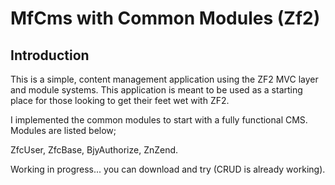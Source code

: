 MfCms with Common Modules (Zf2)
=======================

Introduction
------------
This is a simple, content management application using the ZF2 MVC layer and module
systems. This application is meant to be used as a starting place for those
looking to get their feet wet with ZF2.

I implemented the common modules to start with a fully functional CMS. Modules are listed below;

ZfcUser, ZfcBase, BjyAuthorize, ZnZend.

Working in progress... you can download and try (CRUD is already working).
